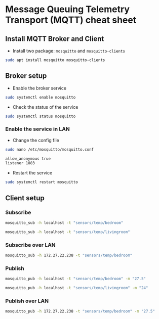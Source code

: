 # Message Queuing Telemetry Transport (MQTT) cheat sheet


## Install MQTT Broker and Client
- Install two package: `mosquitto` and `mosquitto-clients`
```bash
sudo apt install mosquitto mosquitto-clients
```

## Broker setup
- Enable the broker service
```bash
sudo systemctl enable mosquitto
```
- Check the status of the service
```bash
sudo systemctl status mosquitto
```
### Enable the service in LAN
- Change the config file
```bash
sudo nano /etc/mosquitto/mosquitto.conf
```
```bash
allow_anonymous true
listener 1883
```
- Restart the service
```bash
sudo systemctl restart mosquitto
```


## Client setup
### Subscribe
```bash
mosquitto_sub -h localhost -t "sensors/temp/bedroom"
```
```bash
mosquitto_sub -h localhost -t "sensors/temp/livingroom"
```
### Subscribe over LAN
```bash
mosquitto_sub -h 172.27.22.238 -t "sensors/temp/bedroom"
```

### Publish
```bash
mosquitto_pub -h localhost -t "sensors/temp/bedroom" -m "27.5"
```
```bash
mosquitto_pub -h localhost -t "sensors/temp/livingroom" -m "24"
```
### Publish over LAN
```bash
mosquitto_pub -h 172.27.22.238 -t "sensors/temp/bedroom" -m "27.5"
```